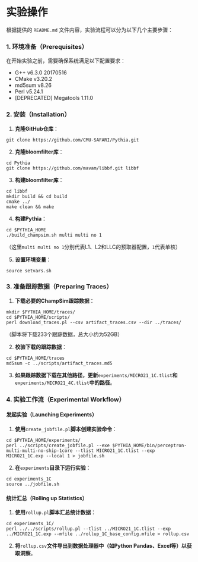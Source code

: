# 实验操作

根据提供的 `README.md` 文件内容，实验流程可以分为以下几个主要步骤：

### 1. 环境准备（Prerequisites）

在开始实验之前，需要确保系统满足以下配置要求：

- G++ v6.3.0 20170516
- CMake v3.20.2
- md5sum v8.26
- Perl v5.24.1
- [DEPRECATED] Megatools 1.11.0

### 2. 安装（Installation）

1. **克隆GitHub仓库**：

```
git clone https://github.com/CMU-SAFARI/Pythia.git
```

2. **克隆bloomfilter库**：

```
cd Pythia
git clone https://github.com/mavam/libbf.git libbf
```

3. **构建bloomfilter库**：

```
cd libbf
mkdir build && cd build
cmake ../
make clean && make
```

4. **构建Pythia**：

```
cd $PYTHIA_HOME
./build_champsim.sh multi multi no 1
```

（这里`multi multi no 1`分别代表L1、L2和LLC的预取器配置，`1`代表单核）

5. **设置环境变量**：

```
source setvars.sh
```

### 3. 准备跟踪数据（Preparing Traces）

1. **下载必要的ChampSim跟踪数据**：

```
mkdir $PYTHIA_HOME/traces/
cd $PYTHIA_HOME/scripts/
perl download_traces.pl --csv artifact_traces.csv --dir ../traces/
```

（脚本将下载233个跟踪数据，总大小约为52GB）

2. **校验下载的跟踪数据**：

```
cd $PYTHIA_HOME/traces
md5sum -c ../scripts/artifact_traces.md5
```

3. **如果跟踪数据下载在其他路径，更新**`experiments/MICRO21_1C.tlist`**和**`experiments/MICRO21_4C.tlist`**中的路径**。

### 4. 实验工作流（Experimental Workflow）

#### 发起实验（Launching Experiments）

1. **使用**`create_jobfile.pl`**脚本创建实验命令**：

```
cd $PYTHIA_HOME/experiments/
perl ../scripts/create_jobfile.pl --exe $PYTHIA_HOME/bin/perceptron-multi-multi-no-ship-1core --tlist MICRO21_1C.tlist --exp MICRO21_1C.exp --local 1 > jobfile.sh
```

2. **在**`experiments`**目录下运行实验**：

```
cd experiments_1C
source ../jobfile.sh
```

#### 统计汇总（Rolling up Statistics）

1. **使用**`rollup.pl`**脚本汇总统计数据**：

```
cd experiments_1C/
perl ../../scripts/rollup.pl --tlist ../MICRO21_1C.tlist --exp ../MICRO21_1C.exp --mfile ../rollup_1C_base_config.mfile > rollup.csv
```

2. **将**`rollup.csv`**文件导出到数据处理器中（如Python Pandas、Excel等）以获取洞察**。
